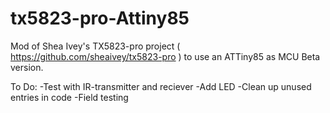 # tx5823-pro-Attiny85
Mod of Shea Ivey's TX5823-pro project ( https://github.com/sheaivey/tx5823-pro ) to use an ATTiny85 as MCU
Beta version.

To Do:
-Test with IR-transmitter and reciever
-Add LED
-Clean up unused entries in code
-Field testing
